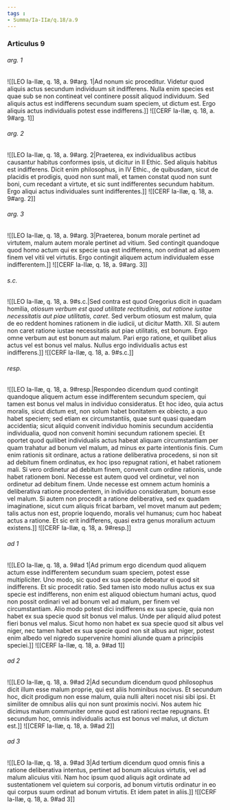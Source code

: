 ```yaml
---
tags : 
- Summa/Ia-IIæ/q.18/a.9
---
```


### Articulus 9

###### arg. 1
![[LEO Ia-IIæ, q. 18, a. 9#arg. 1|Ad nonum sic proceditur. Videtur quod aliquis actus secundum individuum sit indifferens. Nulla enim species est quae sub se non contineat vel continere possit aliquod individuum. Sed aliquis actus est indifferens secundum suam speciem, ut dictum est. Ergo aliquis actus individualis potest esse indifferens.]]
![[CERF Ia-IIæ, q. 18, a. 9#arg. 1]]

###### arg. 2
![[LEO Ia-IIæ, q. 18, a. 9#arg. 2|Praeterea, ex individualibus actibus causantur habitus conformes ipsis, ut dicitur in II Ethic. Sed aliquis habitus est indifferens. Dicit enim philosophus, in IV Ethic., de quibusdam, sicut de placidis et prodigis, quod non sunt mali, et tamen constat quod non sunt boni, cum recedant a virtute, et sic sunt indifferentes secundum habitum. Ergo aliqui actus individuales sunt indifferentes.]]
![[CERF Ia-IIæ, q. 18, a. 9#arg. 2]]

###### arg. 3
![[LEO Ia-IIæ, q. 18, a. 9#arg. 3|Praeterea, bonum morale pertinet ad virtutem, malum autem morale pertinet ad vitium. Sed contingit quandoque quod homo actum qui ex specie sua est indifferens, non ordinat ad aliquem finem vel vitii vel virtutis. Ergo contingit aliquem actum individualem esse indifferentem.]]
![[CERF Ia-IIæ, q. 18, a. 9#arg. 3]]

###### s.c.
![[LEO Ia-IIæ, q. 18, a. 9#s.c.|Sed contra est quod Gregorius dicit in quadam homilia, *otiosum verbum est quod utilitate rectitudinis, aut ratione iustae necessitatis aut piae utilitatis, caret*. Sed verbum otiosum est malum, quia de eo reddent homines rationem in die iudicii, ut dicitur Matth. XII. Si autem non caret ratione iustae necessitatis aut piae utilitatis, est bonum. Ergo omne verbum aut est bonum aut malum. Pari ergo ratione, et quilibet alius actus vel est bonus vel malus. Nullus ergo individualis actus est indifferens.]]
![[CERF Ia-IIæ, q. 18, a. 9#s.c.]]

###### resp.
![[LEO Ia-IIæ, q. 18, a. 9#resp.|Respondeo dicendum quod contingit quandoque aliquem actum esse indifferentem secundum speciem, qui tamen est bonus vel malus in individuo consideratus. Et hoc ideo, quia actus moralis, sicut dictum est, non solum habet bonitatem ex obiecto, a quo habet speciem; sed etiam ex circumstantiis, quae sunt quasi quaedam accidentia; sicut aliquid convenit individuo hominis secundum accidentia individualia, quod non convenit homini secundum rationem speciei. Et oportet quod quilibet individualis actus habeat aliquam circumstantiam per quam trahatur ad bonum vel malum, ad minus ex parte intentionis finis. Cum enim rationis sit ordinare, actus a ratione deliberativa procedens, si non sit ad debitum finem ordinatus, ex hoc ipso repugnat rationi, et habet rationem mali. Si vero ordinetur ad debitum finem, convenit cum ordine rationis, unde habet rationem boni. Necesse est autem quod vel ordinetur, vel non ordinetur ad debitum finem. Unde necesse est omnem actum hominis a deliberativa ratione procedentem, in individuo consideratum, bonum esse vel malum. Si autem non procedit a ratione deliberativa, sed ex quadam imaginatione, sicut cum aliquis fricat barbam, vel movet manum aut pedem; talis actus non est, proprie loquendo, moralis vel humanus; cum hoc habeat actus a ratione. Et sic erit indifferens, quasi extra genus moralium actuum existens.]]
![[CERF Ia-IIæ, q. 18, a. 9#resp.]]

###### ad 1
![[LEO Ia-IIæ, q. 18, a. 9#ad 1|Ad primum ergo dicendum quod aliquem actum esse indifferentem secundum suam speciem, potest esse multipliciter. Uno modo, sic quod ex sua specie debeatur ei quod sit indifferens. Et sic procedit ratio. Sed tamen isto modo nullus actus ex sua specie est indifferens, non enim est aliquod obiectum humani actus, quod non possit ordinari vel ad bonum vel ad malum, per finem vel circumstantiam. Alio modo potest dici indifferens ex sua specie, quia non habet ex sua specie quod sit bonus vel malus. Unde per aliquid aliud potest fieri bonus vel malus. Sicut homo non habet ex sua specie quod sit albus vel niger, nec tamen habet ex sua specie quod non sit albus aut niger, potest enim albedo vel nigredo supervenire homini aliunde quam a principiis speciei.]]
![[CERF Ia-IIæ, q. 18, a. 9#ad 1]]

###### ad 2
![[LEO Ia-IIæ, q. 18, a. 9#ad 2|Ad secundum dicendum quod philosophus dicit illum esse malum proprie, qui est aliis hominibus nocivus. Et secundum hoc, dicit prodigum non esse malum, quia nulli alteri nocet nisi sibi ipsi. Et similiter de omnibus aliis qui non sunt proximis nocivi. Nos autem hic dicimus malum communiter omne quod est rationi rectae repugnans. Et secundum hoc, omnis individualis actus est bonus vel malus, ut dictum est.]]
![[CERF Ia-IIæ, q. 18, a. 9#ad 2]]

###### ad 3
![[LEO Ia-IIæ, q. 18, a. 9#ad 3|Ad tertium dicendum quod omnis finis a ratione deliberativa intentus, pertinet ad bonum alicuius virtutis, vel ad malum alicuius vitii. Nam hoc ipsum quod aliquis agit ordinate ad sustentationem vel quietem sui corporis, ad bonum virtutis ordinatur in eo qui corpus suum ordinat ad bonum virtutis. Et idem patet in aliis.]]
![[CERF Ia-IIæ, q. 18, a. 9#ad 3]]

